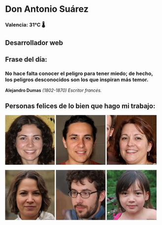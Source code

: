 # Don Antonio Suárez
### Valencia:  31°C 🌡️
## Desarrollador web
## Frase del día:
<!-- START QUOTE -->
### No hace falta conocer el peligro para tener miedo; de hecho, los peligros desconocidos son los que inspiran más temor.
**Alejandro Dumas** *(1802-1870) Escritor francés.*
<!-- END QUOTE -->






## Personas felices de lo bien que hago mi trabajo:

<p float="left">
  <img src="src/image_0.png" width="32%" />
  <img src="src/image_1.png" width="32%" /> 
  <img src="src/image_2.png" width="32%" />
</p>
<p float="left">
  <img src="src/image_3.png" width="32%" />
  <img src="src/image_4.png" width="32%" /> 
  <img src="src/image_5.png" width="32%" />
</p>